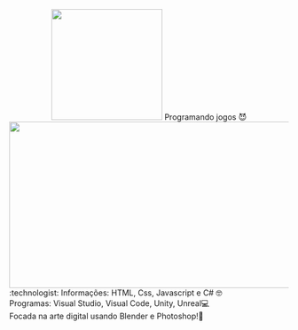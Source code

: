 <div id="header" align="Center">
  <img src="https://media.giphy.com/media/26tn33aiTi1jkl6H6/giphy.gif" width="200"/>
Programando jogos 😈 
</div>
<div align="center">
  <img src="https://media.giphy.com/media/Dh5q0sShxgp13DwrvG/giphy.gif" width="600" height="300"/>
</div>
:technologist: Informações:
HTML, Css, Javascript e C# 🤓 <br> 
Programas: Visual Studio, Visual Code, Unity, Unreal💻 <br> 
Focada na arte digital usando Blender e Photoshop!🎨
